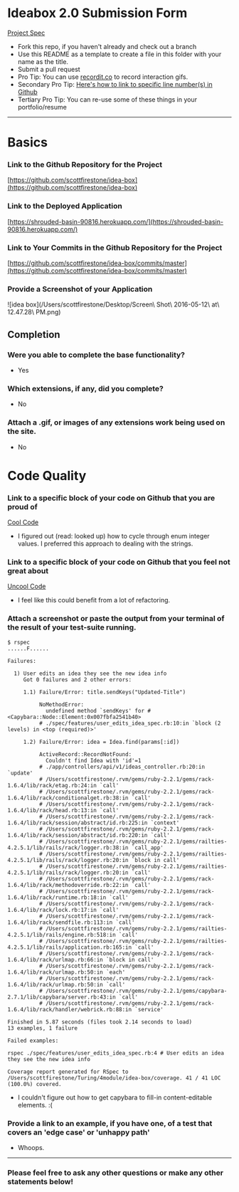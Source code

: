 # Ideabox 2.0 Submission Form
[Project Spec](https://github.com/turingschool/curriculum/blob/master/source/projects/revenge_of_idea_box.markdown)

* Fork this repo, if you haven't already and check out a branch
* Use this README as a template to create a file in this folder with your name as the title.
* Submit a pull request
* Pro Tip: You can use [recordit.co](http://recordit.co/) to record interaction gifs.
* Secondary Pro Tip: [Here's how to link to specific line number(s) in Github](http://stackoverflow.com/questions/23821235/how-to-link-to-specific-line-number-on-github)
* Tertiary Pro Tip: You can re-use some of these things in your portfolio/resume

------

# Basics

### Link to the Github Repository for the Project
[https://github.com/scottfirestone/idea-box](https://github.com/scottfirestone/idea-box)

### Link to the Deployed Application
[https://shrouded-basin-90816.herokuapp.com/](https://shrouded-basin-90816.herokuapp.com/)

### Link to Your Commits in the Github Repository for the Project
[https://github.com/scottfirestone/idea-box/commits/master](https://github.com/scottfirestone/idea-box/commits/master)

### Provide a Screenshot of your Application
![idea box](/Users/scottfirestone/Desktop/Screen\ Shot\ 2016-05-12\ at\ 12.47.28\ PM.png)

## Completion

### Were you able to complete the base functionality?
* Yes

### Which extensions, if any, did you complete?
* No

### Attach a .gif, or images of any extensions work being used on the site.
* No

# Code Quality

### Link to a specific block of your code on Github that you are proud of
[Cool Code](https://github.com/scottfirestone/idea-box/blob/master/app/models/idea.rb#L1-L16)
* I figured out (read: looked up) how to cycle through enum integer values. I preferred this approach to dealing with the strings.

### Link to a specific block of your code on Github that you feel not great about
[Uncool Code](https://github.com/scottfirestone/idea-box/blob/master/app/assets/javascripts/ideas.js#L137-L154)
* I feel like this could benefit from a lot of refactoring.

### Attach a screenshot or paste the output from your terminal of the result of your test-suite running.
```
$ rspec
......F......

Failures:

  1) User edits an idea they see the new idea info
     Got 0 failures and 2 other errors:

     1.1) Failure/Error: title.sendKeys("Updated-Title")

          NoMethodError:
            undefined method `sendKeys' for #<Capybara::Node::Element:0x007fbfa2541b40>
          # ./spec/features/user_edits_idea_spec.rb:10:in `block (2 levels) in <top (required)>'

     1.2) Failure/Error: idea = Idea.find(params[:id])

          ActiveRecord::RecordNotFound:
            Couldn't find Idea with 'id'=1
          # ./app/controllers/api/v1/ideas_controller.rb:20:in `update'
          # /Users/scottfirestone/.rvm/gems/ruby-2.2.1/gems/rack-1.6.4/lib/rack/etag.rb:24:in `call'
          # /Users/scottfirestone/.rvm/gems/ruby-2.2.1/gems/rack-1.6.4/lib/rack/conditionalget.rb:38:in `call'
          # /Users/scottfirestone/.rvm/gems/ruby-2.2.1/gems/rack-1.6.4/lib/rack/head.rb:13:in `call'
          # /Users/scottfirestone/.rvm/gems/ruby-2.2.1/gems/rack-1.6.4/lib/rack/session/abstract/id.rb:225:in `context'
          # /Users/scottfirestone/.rvm/gems/ruby-2.2.1/gems/rack-1.6.4/lib/rack/session/abstract/id.rb:220:in `call'
          # /Users/scottfirestone/.rvm/gems/ruby-2.2.1/gems/railties-4.2.5.1/lib/rails/rack/logger.rb:38:in `call_app'
          # /Users/scottfirestone/.rvm/gems/ruby-2.2.1/gems/railties-4.2.5.1/lib/rails/rack/logger.rb:20:in `block in call'
          # /Users/scottfirestone/.rvm/gems/ruby-2.2.1/gems/railties-4.2.5.1/lib/rails/rack/logger.rb:20:in `call'
          # /Users/scottfirestone/.rvm/gems/ruby-2.2.1/gems/rack-1.6.4/lib/rack/methodoverride.rb:22:in `call'
          # /Users/scottfirestone/.rvm/gems/ruby-2.2.1/gems/rack-1.6.4/lib/rack/runtime.rb:18:in `call'
          # /Users/scottfirestone/.rvm/gems/ruby-2.2.1/gems/rack-1.6.4/lib/rack/lock.rb:17:in `call'
          # /Users/scottfirestone/.rvm/gems/ruby-2.2.1/gems/rack-1.6.4/lib/rack/sendfile.rb:113:in `call'
          # /Users/scottfirestone/.rvm/gems/ruby-2.2.1/gems/railties-4.2.5.1/lib/rails/engine.rb:518:in `call'
          # /Users/scottfirestone/.rvm/gems/ruby-2.2.1/gems/railties-4.2.5.1/lib/rails/application.rb:165:in `call'
          # /Users/scottfirestone/.rvm/gems/ruby-2.2.1/gems/rack-1.6.4/lib/rack/urlmap.rb:66:in `block in call'
          # /Users/scottfirestone/.rvm/gems/ruby-2.2.1/gems/rack-1.6.4/lib/rack/urlmap.rb:50:in `each'
          # /Users/scottfirestone/.rvm/gems/ruby-2.2.1/gems/rack-1.6.4/lib/rack/urlmap.rb:50:in `call'
          # /Users/scottfirestone/.rvm/gems/ruby-2.2.1/gems/capybara-2.7.1/lib/capybara/server.rb:43:in `call'
          # /Users/scottfirestone/.rvm/gems/ruby-2.2.1/gems/rack-1.6.4/lib/rack/handler/webrick.rb:88:in `service'

Finished in 5.87 seconds (files took 2.14 seconds to load)
13 examples, 1 failure

Failed examples:

rspec ./spec/features/user_edits_idea_spec.rb:4 # User edits an idea they see the new idea info

Coverage report generated for RSpec to /Users/scottfirestone/Turing/4module/idea-box/coverage. 41 / 41 LOC (100.0%) covered.
```
* I couldn't figure out how to get capybara to fill-in content-editable elements. :(

### Provide a link to an example, if you have one, of a test that covers an 'edge case' or 'unhappy path'
* Whoops.
-----

### Please feel free to ask any other questions or make any other statements below!
